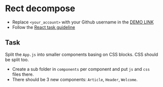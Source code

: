 # Rect decompose
- Replace `<your_account>` with your Github username in the [DEMO LINK](https://havrysh.github.io/react_decompose/)
- Follow the [React task guideline](https://github.com/mate-academy/react_task-guideline#react-tasks-guideline)

## Task
Split the `App.js` into smaller components basing on CSS blocks. CSS should be split too.
- Create a sub folder in `components` per component and put `js` and `css` files there.
- There should be 3 new components: `Article`, `Header`, `Welcome`.
